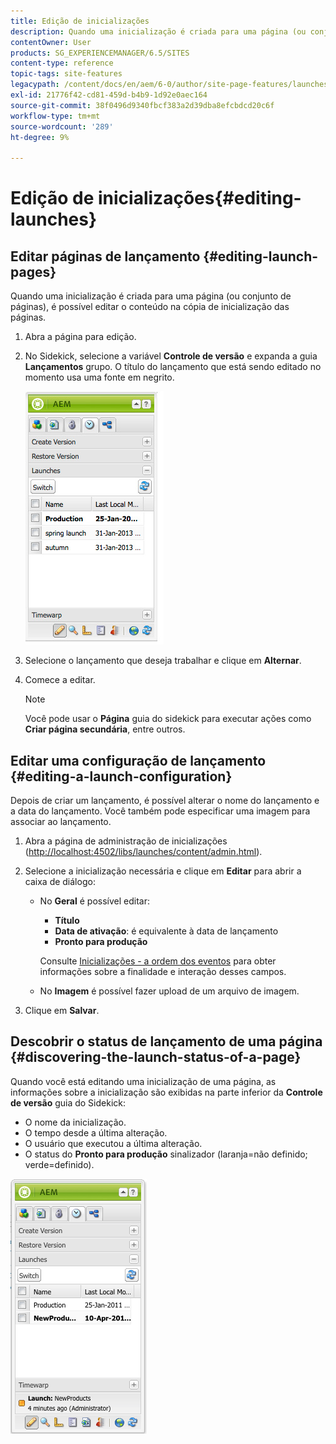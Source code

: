 ```yaml
---
title: Edição de inicializações
description: Quando uma inicialização é criada para uma página (ou conjunto de páginas), é possível editar o conteúdo na cópia de inicialização das páginas.
contentOwner: User
products: SG_EXPERIENCEMANAGER/6.5/SITES
content-type: reference
topic-tags: site-features
legacypath: /content/docs/en/aem/6-0/author/site-page-features/launches
exl-id: 21776f42-cd81-459d-b4b9-1d92e0aec164
source-git-commit: 38f0496d9340fbcf383a2d39dba8efcbdcd20c6f
workflow-type: tm+mt
source-wordcount: '289'
ht-degree: 9%

---
```


# Edição de inicializações{#editing-launches}

## Editar páginas de lançamento {#editing-launch-pages}

Quando uma inicialização é criada para uma página (ou conjunto de páginas), é possível editar o conteúdo na cópia de inicialização das páginas.

1. Abra a página para edição.
1. No Sidekick, selecione a variável **Controle de versão** e expanda a guia **Lançamentos** grupo. O título do lançamento que está sendo editado no momento usa uma fonte em negrito.

   ![chlimage_1-13](assets/chlimage_1-13.jpeg)

1. Selecione o lançamento que deseja trabalhar e clique em **Alternar**.
1. Comece a editar.

   >[!NOTE]
   >
   >Você pode usar o **Página** guia do sidekick para executar ações como **Criar página secundária**, entre outros.

## Editar uma configuração de lançamento {#editing-a-launch-configuration}

Depois de criar um lançamento, é possível alterar o nome do lançamento e a data do lançamento. Você também pode especificar uma imagem para associar ao lançamento.

1. Abra a página de administração de inicializações ([http://localhost:4502/libs/launches/content/admin.html](http://localhost:4502/libs/launches/content/admin.html)).

1. Selecione a inicialização necessária e clique em **Editar** para abrir a caixa de diálogo:

   * No **Geral** é possível editar:

      * **Título**
      * **Data de ativação**: é equivalente à data de lançamento
      * **Pronto para produção**

     Consulte [Inicializações - a ordem dos eventos](/help/sites-authoring/launches.md#launches-the-order-of-events) para obter informações sobre a finalidade e interação desses campos.

   * No **Imagem** é possível fazer upload de um arquivo de imagem.

1. Clique em **Salvar**.

## Descobrir o status de lançamento de uma página {#discovering-the-launch-status-of-a-page}

Quando você está editando uma inicialização de uma página, as informações sobre a inicialização são exibidas na parte inferior da **Controle de versão** guia do Sidekick:

* O nome da inicialização.
* O tempo desde a última alteração.
* O usuário que executou a última alteração.
* O status do **Pronto para produção** sinalizador (laranja=não definido; verde=definido).

![chlimage_1-186](assets/chlimage_1-186.png)
